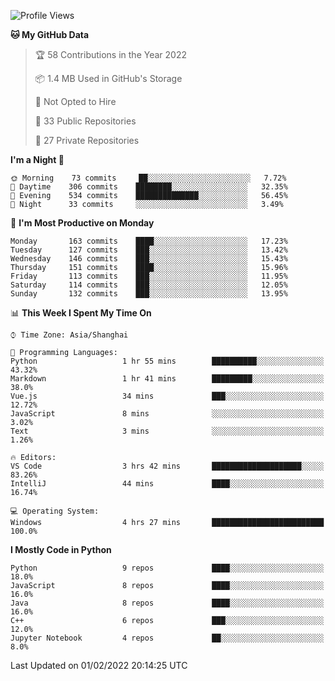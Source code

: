 <!--START_SECTION:waka-->
![Profile Views](http://img.shields.io/badge/Profile%20Views-1-blue)

**🐱 My GitHub Data** 

> 🏆 58 Contributions in the Year 2022
 > 
> 📦 1.4 MB Used in GitHub's Storage 
 > 
> 🚫 Not Opted to Hire
 > 
> 📜 33 Public Repositories 
 > 
> 🔑 27 Private Repositories  
 > 
**I'm a Night 🦉** 

```text
🌞 Morning    73 commits     ██░░░░░░░░░░░░░░░░░░░░░░░   7.72% 
🌆 Daytime    306 commits    ████████░░░░░░░░░░░░░░░░░   32.35% 
🌃 Evening    534 commits    ██████████████░░░░░░░░░░░   56.45% 
🌙 Night      33 commits     ░░░░░░░░░░░░░░░░░░░░░░░░░   3.49%

```
📅 **I'm Most Productive on Monday** 

```text
Monday       163 commits    ████░░░░░░░░░░░░░░░░░░░░░   17.23% 
Tuesday      127 commits    ███░░░░░░░░░░░░░░░░░░░░░░   13.42% 
Wednesday    146 commits    ███░░░░░░░░░░░░░░░░░░░░░░   15.43% 
Thursday     151 commits    ████░░░░░░░░░░░░░░░░░░░░░   15.96% 
Friday       113 commits    ███░░░░░░░░░░░░░░░░░░░░░░   11.95% 
Saturday     114 commits    ███░░░░░░░░░░░░░░░░░░░░░░   12.05% 
Sunday       132 commits    ███░░░░░░░░░░░░░░░░░░░░░░   13.95%

```


📊 **This Week I Spent My Time On** 

```text
⌚︎ Time Zone: Asia/Shanghai

💬 Programming Languages: 
Python                   1 hr 55 mins        ██████████░░░░░░░░░░░░░░░   43.32% 
Markdown                 1 hr 41 mins        █████████░░░░░░░░░░░░░░░░   38.0% 
Vue.js                   34 mins             ███░░░░░░░░░░░░░░░░░░░░░░   12.72% 
JavaScript               8 mins              ░░░░░░░░░░░░░░░░░░░░░░░░░   3.02% 
Text                     3 mins              ░░░░░░░░░░░░░░░░░░░░░░░░░   1.26%

🔥 Editors: 
VS Code                  3 hrs 42 mins       ████████████████████░░░░░   83.26% 
IntelliJ                 44 mins             ████░░░░░░░░░░░░░░░░░░░░░   16.74%

💻 Operating System: 
Windows                  4 hrs 27 mins       █████████████████████████   100.0%

```

**I Mostly Code in Python** 

```text
Python                   9 repos             ████░░░░░░░░░░░░░░░░░░░░░   18.0% 
JavaScript               8 repos             ████░░░░░░░░░░░░░░░░░░░░░   16.0% 
Java                     8 repos             ████░░░░░░░░░░░░░░░░░░░░░   16.0% 
C++                      6 repos             ███░░░░░░░░░░░░░░░░░░░░░░   12.0% 
Jupyter Notebook         4 repos             ██░░░░░░░░░░░░░░░░░░░░░░░   8.0%

```



 Last Updated on 01/02/2022 20:14:25 UTC
<!--END_SECTION:waka-->　　
